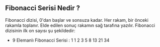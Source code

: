 <h2> Fibonacci Serisi Nedir ? </h2>

<p>Fibonacci dizisi, 0'dan başlar ve sonsuza kadar. Her rakam, bir önceki rakamla toplanır. Elde edilen sonuç rakamın sağ tarafına yazılır. Fibonacci dizisinin ilk on sayısı şu şekildedir:</p>
<ul>
    <li>9 Elemanlı Fibonacci Serisi : 1 1 2 3 5 8 13 21 34</li>
</ul>

